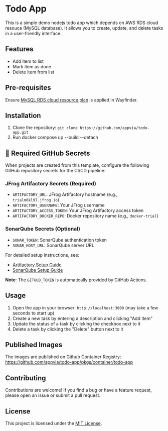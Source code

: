 # Todo App

This is a simple demo nodejs todo app which depends on AWS RDS cloud resouce (MySQL database). It allows you to create, update, and delete tasks in a user-friendly interface.

## Features

- Add item to list
- Mark item as done
- Delete item from list

## Pre-requisites

Ensure [MySQL RDS cloud resource plan](./mysql-rds-cloud-resource-plan.yaml) is applied in Wayfinder.

## Installation

1. Clone the repository: `git clone https://github.com/appvia/todo-app.git`
2. Run docker compose up --build --detach

## 🔧 Required GitHub Secrets

When projects are created from this template, configure the following GitHub repository secrets for the CI/CD pipeline:

### JFrog Artifactory Secrets (Required)
- `ARTIFACTORY_URL`: JFrog Artifactory hostname (e.g., `trialm6kl97.jfrog.io`)
- `ARTIFACTORY_USERNAME`: Your JFrog username
- `ARTIFACTORY_ACCESS_TOKEN`: Your JFrog Artifactory access token
- `ARTIFACTORY_DOCKER_REPO`: Docker repository name (e.g., `docker-trial`)

### SonarQube Secrets (Optional)
- `SONAR_TOKEN`: SonarQube authentication token
- `SONAR_HOST_URL`: SonarQube server URL

For detailed setup instructions, see:
- [Artifactory Setup Guide](docs/artifactory-setup.md)
- [SonarQube Setup Guide](docs/sonarqube-setup.md)

**Note**: The `GITHUB_TOKEN` is automatically provided by GitHub Actions.

## Usage

1. Open the app in your browser: `http://localhost:3000` (may take a few seconds to start up)
2. Create a new task by entering a description and clicking "Add Item"
3. Update the status of a task by clicking the checkbox next to it
4. Delete a task by clicking the "Delete" button next to it


## Published Images

The images are published on Github Container Registry: https://github.com/appvia/todo-app/pkgs/container/todo-app

## Contributing

Contributions are welcome! If you find a bug or have a feature request, please open an issue or submit a pull request.

## License

This project is licensed under the [MIT License](LICENSE).

